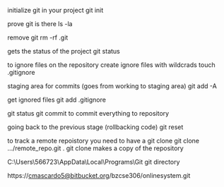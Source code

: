 initialize git in your project
git init

prove git is there
ls -la

remove git
rm -rf .git

gets the status of the project
git status  

to ignore files on the repository create ignore files with wildcrads
touch .gitignore

staging area for commits (goes from working to staging area)
git add -A

get ignored files
git add .gitignore

git status
git commit to commit everything to repository

going back to the previous stage (rollbacking code)
git reset

to track a remote repoistory you need to have a git clone
git clone .../remote_repo.git .
git clone <url><where to clone>
makes a copy of the repository

C:\Users\566723\AppData\Local\Programs\Git
git directory

https://cmascardo5@bitbucket.org/bzcse306/onlinesystem.git